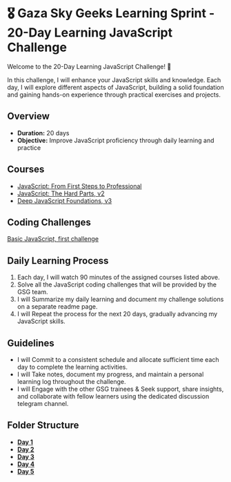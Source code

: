
# 🎖️ Gaza Sky Geeks Learning Sprint - 20-Day Learning JavaScript Challenge

Welcome to the 20-Day Learning JavaScript Challenge! 🚀

In this challenge, I will enhance your JavaScript skills and knowledge. Each day, I will explore different aspects of JavaScript, building a solid foundation and gaining hands-on experience through practical exercises and projects.

## Overview
- **Duration:** 20 days
- **Objective:** Improve JavaScript proficiency through daily learning and practice


## Courses
 - [JavaScript: From First Steps to Professional](https://frontendmasters.com/courses/javascript-first-steps/)
 - [JavaScript: The Hard Parts, v2](https://frontendmasters.com/courses/javascript-hard-parts-v2/)
 - [Deep JavaScript Foundations, v3](https://frontendmasters.com/courses/deep-javascript-v3/)

## Coding Challenges
[Basic JavaScript, first challenge](https://www.freecodecamp.org/learn/javascript-algorithms-and-data-structures/basic-javascript/comment-your-javascript-code)



## Daily Learning Process
1. Each day, I will watch 90 minutes of the assigned courses listed above.
2. Solve all the JavaScript coding challenges that will be provided by the GSG team.
3. I will Summarize my daily learning and document my challenge solutions on a separate readme page.
4. I will  Repeat the process for the next 20 days, gradually advancing my JavaScript skills.

## Guidelines
- I will Commit to a consistent schedule and allocate sufficient time each day to complete the learning activities.
- I will Take notes, document my progress, and maintain a personal learning log throughout the challenge.
- I will Engage with the other GSG trainees & Seek support, share insights, and collaborate with fellow learners using the dedicated discussion telegram channel.

## Folder Structure
- [**Day 1**](https://github.com/Batoul-Shaheen/Mastering-JavaScript-in-20-days/blob/a30d58cfb85aa29007b0eb1917930a6871ee8db3/Day%201.md)
- [**Day 2**](https://github.com/Batoul-Shaheen/Mastering-JavaScript-in-20-days/blob/d4d6dadcfa8c975c4c196d9eaf69a8de34dcfc0f/Day%202.md)
- [**Day 3**](https://github.com/Batoul-Shaheen/Mastering-JavaScript-in-20-days/blob/main/Day%203.md)
- [**Day 4**](https://github.com/Batoul-Shaheen/Mastering-JavaScript-in-20-days/blob/25a84118ef8a9a69026e9c1dcd6053e41d3da0e3/Day%204.md)
- [**Day 5**](https://github.com/Batoul-Shaheen/Mastering-JavaScript-in-20-days/blob/c1a194a3987368159aea6109d3980971ded3482c/Day%205.md)
